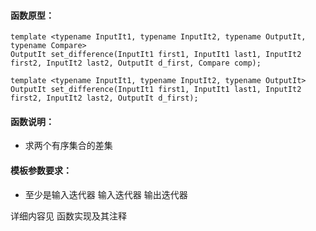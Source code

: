 
#### 函数原型：
```
template <typename InputIt1, typename InputIt2, typename OutputIt, typename Compare>
OutputIt set_difference(InputIt1 first1, InputIt1 last1, InputIt2 first2, InputIt2 last2, OutputIt d_first, Compare comp);

template <typename InputIt1, typename InputIt2, typename OutputIt>
OutputIt set_difference(InputIt1 first1, InputIt1 last1, InputIt2 first2, InputIt2 last2, OutputIt d_first);
```

#### 函数说明：
* 求两个有序集合的差集

#### 模板参数要求：
* 至少是输入迭代器 输入迭代器 输出迭代器

详细内容见 函数实现及其注释

